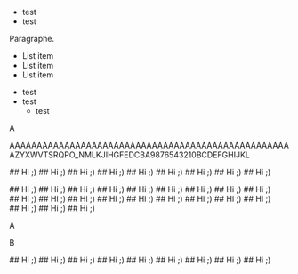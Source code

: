 <!DOCTYPE html>
<html>
<head>
    <title>Example</title>
    <link rel="stylesheet" href="/skeleton/index.css">
    <script src="/skeleton/index.js" type="module" defer></script>
</head>
<body>
<main>
<frame-uca-title
    caption= "Title"
    author = "Denis MIGDAL"
    mail   = "denis.migdal@uca.fr">
</frame-uca-title>
<frame-uca section="Le langage HTML" subsection="Structure d'une page Web">

- test
- test

Paragraphe.

</frame-uca>
<frame-uca-plain>

<ul>
    <li>List item</li>
    <li>List item</li>
    <li>List item</li>
</ul>

- test
- test
  - test

</frame-uca-plain>
<section>A</section>
<section>

AAAAAAAAAAAAAAAAAAAAAAAAAAAAAAAAAAAAAAAAAAAAAAAAAAAAZYXWVTSRQPO_NMLKJIHGFEDCBA9876543210BCDEFGHIJKL


## Hi ;)
## Hi ;)
## Hi ;)
## Hi ;)
## Hi ;)
## Hi ;)
## Hi ;)
## Hi ;)
## Hi ;)

## Hi ;)
## Hi ;)
## Hi ;)
## Hi ;)
## Hi ;)
## Hi ;)
## Hi ;)
## Hi ;)
## Hi ;)
## Hi ;)
## Hi ;)
## Hi ;)
## Hi ;)
## Hi ;)
## Hi ;)
## Hi ;)
## Hi ;)
## Hi ;)
## Hi ;)
## Hi ;)
## Hi ;)

A</section><section>B</section>

## Hi ;)
## Hi ;)
## Hi ;)
## Hi ;)
## Hi ;)
## Hi ;)
## Hi ;)
## Hi ;)
## Hi ;)

</main>
</body>

<script><!-- TODO -->

</script>

</html>